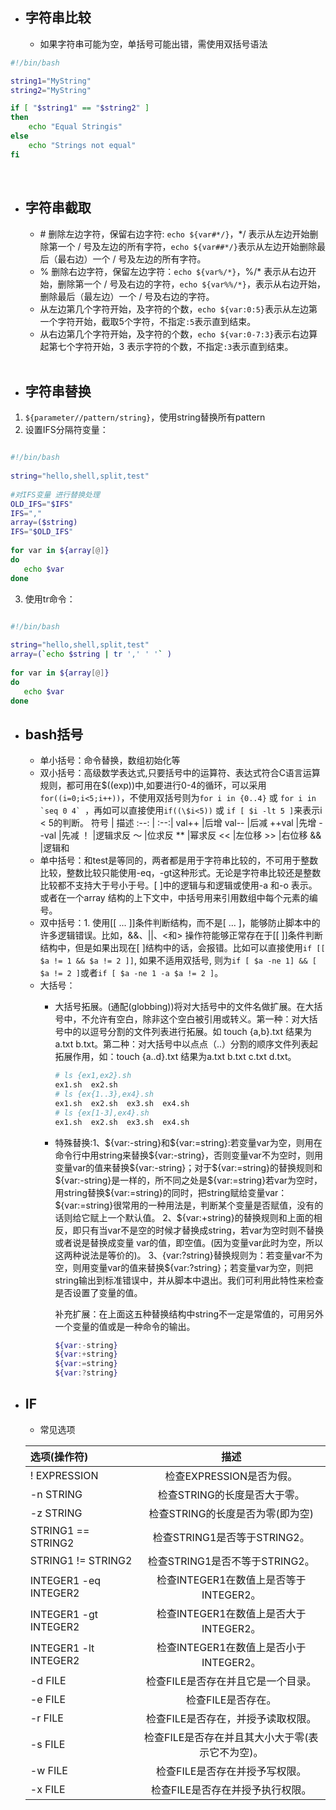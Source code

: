 - 字符串比较
	-  
	- 如果字符串可能为空，单括号可能出错，需使用双括号语法
```bash
#!/bin/bash

string1="MyString"
string2="MyString"

if [ "$string1" == "$string2" ]
then
    echo "Equal Stringis"
else
    echo "Strings not equal"
fi
```

<br>

- 字符串截取
	- 
	- \# 删除左边字符，保留右边字符: ```echo ${var#*/}```，*/ 表示从左边开始删除第一个 / 号及左边的所有字符，```echo ${var##*/}```表示从左边开始删除最后（最右边）一个 / 号及左边的所有字符。
	- % 删除右边字符，保留左边字符：```echo ${var%/*}```，%/\* 表示从右边开始，删除第一个 / 号及右边的字符，```echo ${var%%/*}```，表示从右边开始，删除最后（最左边）一个 / 号及右边的字符。
	- 从左边第几个字符开始，及字符的个数，```echo ${var:0:5}```表示从左边第一个字符开始，截取5个字符，不指定```:5```表示直到结束。
	- 从右边第几个字符开始，及字符的个数，```echo ${var:0-7:3}```表示右边算起第七个字符开始，3 表示字符的个数，不指定```:3```表示直到结束。
	
	<br>
	
- 字符串替换
	- 
	
1. `${parameter//pattern/string}`，使用string替换所有pattern
2. 设置IFS分隔符变量：
```bash

#!/bin/bash
 
string="hello,shell,split,test"  
 
#对IFS变量 进行替换处理
OLD_IFS="$IFS"
IFS=","
array=($string)
IFS="$OLD_IFS"
 
for var in ${array[@]}
do
   echo $var
done
```
3. 使用tr命令：
```bash

#!/bin/bash
 
string="hello,shell,split,test"  
array=(`echo $string | tr ',' ' '` )  
 
for var in ${array[@]}
do
   echo $var
done
```

- bash括号
	- 
	- 单小括号：命令替换，数组初始化等
	- 双小括号：高级数学表达式,只要括号中的运算符、表达式符合C语言运算规则，都可用在$((exp))中,如要进行0-4的循环，可以采用```for((i=0;i<5;i++))```，不使用双括号则为```for i in {0..4}``` 或 ```for i in `seq 0 4` ```，再如可以直接使用```if((\$i<5))``` 或 ```if [ $i -lt 5 ]```来表示i < 5的判断。
		符号	| 描述
		:--: | :--:|
		val++	|后增
		val--	|后减
		++val	|先增
		--val	|先减
		！	|逻辑求反
		～	|位求反
		**	|幂求反
		<<	|左位移
		\>>	|右位移
		&&	|逻辑和
    - 单中括号：和test是等同的，两者都是用于字符串比较的，不可用于整数比较，整数比较只能使用-eq，-gt这种形式。无论是字符串比较还是整数比较都不支持大于号小于号。[ ]中的逻辑与和逻辑或使用-a 和-o 表示。或者在一个array 结构的上下文中，中括号用来引用数组中每个元素的编号。
    - 双中括号：1. 使用[[ ... ]]条件判断结构，而不是[ ... ]，能够防止脚本中的许多逻辑错误。比如，&&、||、<和> 操作符能够正常存在于[[ ]]条件判断结构中，但是如果出现在[ ]结构中的话，会报错。比如可以直接使用`if [[ $a != 1 && $a != 2 ]]`, 如果不适用双括号, 则为`if [ $a -ne 1] && [ $a != 2 ]`或者`if [ $a -ne 1 -a $a != 2 ]`。
    - 大括号： 
		- 大括号拓展。(通配(globbing))将对大括号中的文件名做扩展。在大括号中，不允许有空白，除非这个空白被引用或转义。第一种：对大括号中的以逗号分割的文件列表进行拓展。如 touch {a,b}.txt 结果为a.txt b.txt。第二种：对大括号中以点点（..）分割的顺序文件列表起拓展作用，如：touch {a..d}.txt 结果为a.txt b.txt c.txt d.txt。
			```bash
			# ls {ex1,ex2}.sh    
			ex1.sh  ex2.sh    
			# ls {ex{1..3},ex4}.sh    
			ex1.sh  ex2.sh  ex3.sh  ex4.sh    
			# ls {ex[1-3],ex4}.sh    
			ex1.sh  ex2.sh  ex3.sh  ex4.sh 
			```
		- 特殊替换:1、\${var:-string}和\${var:=string}:若变量var为空，则用在命令行中用string来替换\${var:-string}，否则变量var不为空时，则用变量var的值来替换\${var:-string}；对于\${var:=string}的替换规则和\${var:-string}是一样的，所不同之处是\${var:=string}若var为空时，用string替换\${var:=string}的同时，把string赋给变量var：\${var:=string}很常用的一种用法是，判断某个变量是否赋值，没有的话则给它赋上一个默认值。
		2、\${var:+string}的替换规则和上面的相反，即只有当var不是空的时候才替换成string，若var为空时则不替换或者说是替换成变量 var的值，即空值。(因为变量var此时为空，所以这两种说法是等价的)。
		3、{var:?string}替换规则为：若变量var不为空，则用变量var的值来替换\${var:?string}；若变量var为空，则把string输出到标准错误中，并从脚本中退出。我们可利用此特性来检查是否设置了变量的值。

			补充扩展：在上面这五种替换结构中string不一定是常值的，可用另外一个变量的值或是一种命令的输出。
			
			```bash
			${var:-string} 
			${var:+string} 
			${var:=string}
			${var:?string}
			```
			
- IF
	- 
	- 常见选项

	选项(操作符)|描述
	:---- | :----: |
	! EXPRESSION | 检查EXPRESSION是否为假。
	-n STRING|检查STRING的长度是否大于零。
	-z STRING|检查STRING的长度是否为零(即为空)
	STRING1 == STRING2|检查STRING1是否等于STRING2。
	STRING1 != STRING2|检查STRING1是否不等于STRING2。
	INTEGER1 -eq INTEGER2|检查INTEGER1在数值上是否等于INTEGER2。
	INTEGER1 -gt INTEGER2|检查INTEGER1在数值上是否大于INTEGER2。
	INTEGER1 -lt INTEGER2|检查INTEGER1在数值上是否小于INTEGER2。
	-d FILE|检查FILE是否存在并且它是一个目录。
	-e FILE|检查FILE是否存在。
	-r FILE|检查FILE是否存在，并授予读取权限。
	-s FILE|检查FILE是否存在并且其大小大于零(表示它不为空)。
	-w FILE|检查FILE是否存在并授予写权限。
	-x FILE|检查FILE是否存在并授予执行权限。

	<br>
